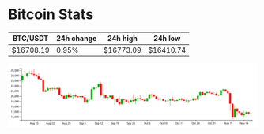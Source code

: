 # Bitcoin Stats

BTC/USDT|24h change|24h high|24h low|
|---|---|---|---|
|$16708.19|0.95%|$16773.09|$16410.74|

<img src="./chart.svg">
